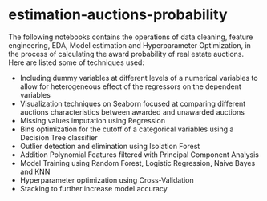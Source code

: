 # estimation-auctions-probability
The following notebooks contains the operations of data cleaning, feature engineering, EDA, Model estimation and Hyperparameter Optimization, in the process of calculating the award probability of real estate auctions.
Here are listed some of techniques used:

* Including dummy variables at different levels of a numerical variables to allow for heterogeneous effect of the regressors on the dependent variables
* Visualization techniques on Seaborn focused at comparing different auctions characteristics between awarded and unawarded auctions
* Missing values imputation using Regression
* Bins optimization for the cutoff of a categorical variables using a Decision Tree classifier
* Outlier detection and elimination using Isolation Forest
* Addition Polynomial Features filtered with Principal Component Analysis
* Model Training using Random Forest, Logistic Regression, Naive Bayes and KNN
* Hyperparameter optimization using Cross-Validation
* Stacking to further increase model accuracy
